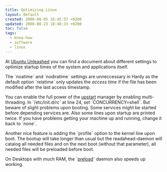 ```yaml
---
title: Optimizing Linux
layout: default
created: 2008-08-05 16:45:57 +0200
updated: 2008-08-23 18:48:33 +0200
toc: false
tags:
  - know-how
  - software
  - linux
---
```

At [Ubuntu Unleashed](http://www.ubuntu-unleashed.com/2008/04/tweak-and-optimize-ubuntu-linux-boot.html) you can find a
document about different settings to optimize startup times of the system and applications itself.

The ˋnoatimeˋ and ˋnodiratimeˋ settings are unneccessary in Hardy as the default option ˋrelatimeˋ only updates the
*access time* if the file has been modified after the last access timestamp.

You can enable the full power of the [upstart](https://launchpad.net/upstart) manager by enabling multi-threading.
In ˋ/etc/init.d/rcˋ at line 24, set ˋCONCURRENCY=shellˋ. But beware of slight problems upon booting. Some services might
be started before depending services are. Also some lines upon startup are printed twice. If you have problems
getting your machine up and running, change it back to ˋnoneˋ.

Another nice feature is adding the ˋprofileˋ option to the kernel line upon boot. The bootup will take longer than
usual but the readahead-daemon will catalog all needed files and on the next boot (without that parameter), all needed
files will be preloaded before boot.

On Desktops with much RAM, the ˋ[preload](http://sf.net/projects/preload)ˋ daemon also speeds up working.
